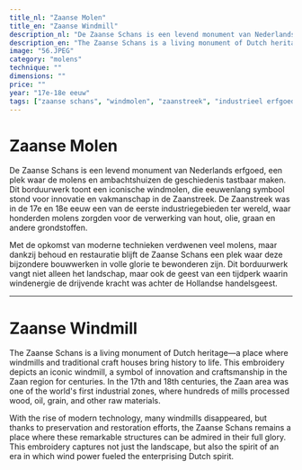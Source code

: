 ```yaml
---
title_nl: "Zaanse Molen"
title_en: "Zaanse Windmill"
description_nl: "De Zaanse Schans is een levend monument van Nederlands erfgoed, een plek waar de molens en ambachtshuizen de geschiedenis tastbaar maken. Dit borduurwerk toont een iconische windmolen, die eeuwenlang symbool stond voor innovatie en vakmanschap in de Zaanstreek."
description_en: "The Zaanse Schans is a living monument of Dutch heritage—a place where windmills and traditional craft houses bring history to life. This embroidery depicts an iconic windmill, a symbol of innovation and craftsmanship in the Zaan region for centuries."
image: "56.JPEG"
category: "molens"
technique: ""
dimensions: ""
price: ""
year: "17e-18e eeuw"
tags: ["zaanse schans", "windmolen", "zaanstreek", "industrieel erfgoed", "windenergie", "vakmanschap"]
---
```


# Zaanse Molen

De Zaanse Schans is een levend monument van Nederlands erfgoed, een plek waar de molens en ambachtshuizen de geschiedenis tastbaar maken. Dit borduurwerk toont een iconische windmolen, die eeuwenlang symbool stond voor innovatie en vakmanschap in de Zaanstreek. De Zaanstreek was in de 17e en 18e eeuw een van de eerste industriegebieden ter wereld, waar honderden molens zorgden voor de verwerking van hout, olie, graan en andere grondstoffen.

Met de opkomst van moderne technieken verdwenen veel molens, maar dankzij behoud en restauratie blijft de Zaanse Schans een plek waar deze bijzondere bouwwerken in volle glorie te bewonderen zijn. Dit borduurwerk vangt niet alleen het landschap, maar ook de geest van een tijdperk waarin windenergie de drijvende kracht was achter de Hollandse handelsgeest.

---

# Zaanse Windmill

The Zaanse Schans is a living monument of Dutch heritage—a place where windmills and traditional craft houses bring history to life. This embroidery depicts an iconic windmill, a symbol of innovation and craftsmanship in the Zaan region for centuries. In the 17th and 18th centuries, the Zaan area was one of the world's first industrial zones, where hundreds of mills processed wood, oil, grain, and other raw materials.

With the rise of modern technology, many windmills disappeared, but thanks to preservation and restoration efforts, the Zaanse Schans remains a place where these remarkable structures can be admired in their full glory. This embroidery captures not just the landscape, but also the spirit of an era in which wind power fueled the enterprising Dutch spirit.

